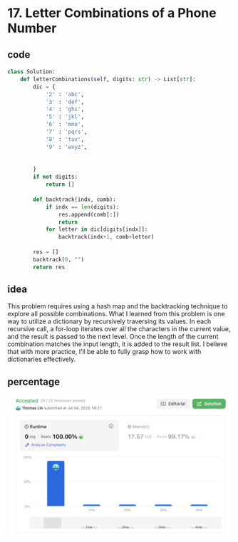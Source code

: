# 17. Letter Combinations of a Phone Number
## code
```python
class Solution:
    def letterCombinations(self, digits: str) -> List[str]:
        dic = {
            '2' : 'abc',
            '3' : 'def',
            '4' : 'ghi',
            '5' : 'jkl',
            '6' : 'mno',
            '7' : 'pqrs',
            '8' : 'tuv',
            '9' : 'wxyz',


        }
        if not digits:
            return []
        
        def backtrack(indx, comb):
            if indx == len(digits):
                res.append(comb[:])
                return
            for letter in dic[digits[indx]]:
                backtrack(indx+1, comb+letter)

        res = []
        backtrack(0, "")
        return res
```
## idea
This problem requires using a hash map and the backtracking technique to explore all possible combinations.
What I learned from this problem is one way to utilize a dictionary by recursively traversing its values.
In each recursive call, a for-loop iterates over all the characters in the current value, and the result is passed to the next level.
Once the length of the current combination matches the input length, it is added to the result list.
I believe that with more practice, I’ll be able to fully grasp how to work with dictionaries effectively.
## percentage
![](/assetPic/lcopn.png)
